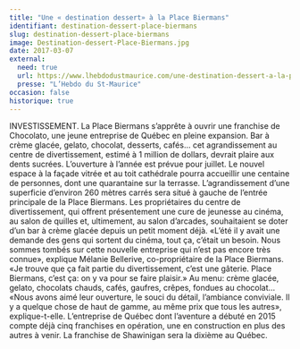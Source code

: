 ```yaml
---
title: "Une « destination dessert» à la Place Biermans"
identifiant: destination-dessert-place-biermans
slug: destination-dessert-place-biermans
image: Destination-dessert-Place-Biermans.jpg
date: 2017-03-07
external:
  need: true
  url: https://www.lhebdodustmaurice.com/une-destination-dessert-a-la-place-biermans/
  presse: "L’Hebdo du St-Maurice"
occasion: false
historique: true
---
```

INVESTISSEMENT. La Place Biermans s’apprête à ouvrir une franchise de Chocolato, une jeune entreprise de Québec en pleine expansion. Bar à crème glacée, gelato, chocolat, desserts, cafés… cet agrandissement au centre de divertissement, estimé à 1 million de dollars, devrait plaire aux dents sucrées. L’ouverture à l’année est prévue pour juillet. Le nouvel espace à la façade vitrée et au toit cathédrale pourra accueillir une centaine de personnes, dont une quarantaine sur la terrasse. L’agrandissement d’une superficie d’environ 260 mètres carrés sera situé à gauche de l’entrée principale de la Place Biermans. Les propriétaires du centre de divertissement, qui offrent présentement une cure de jeunesse au cinéma, au salon de quilles et, ultimement, au salon d’arcades, souhaitaient se doter d’un bar à crème glacée depuis un petit moment déjà. «L’été il y avait une demande des gens qui sortent du cinéma, tout ça, c’était un besoin. Nous sommes tombés sur cette nouvelle entreprise qui n’est pas encore très connue», explique Mélanie Bellerive, co-propriétaire de la Place Biermans. «Je trouve que ça fait partie du divertissement, c’est une gâterie. Place Biermans, c’est ça: on y va pour se faire plaisir.» Au menu: crème glacée, gelato, chocolats chauds, cafés, gaufres, crêpes, fondues au chocolat… «Nous avons aimé leur ouverture, le souci du détail, l’ambiance conviviale. Il y a quelque chose de haut de gamme, au même prix que tous les autres», explique-t-elle. L’entreprise de Québec dont l’aventure a débuté en 2015 compte déjà cinq franchises en opération, une en construction en plus des autres à venir. La franchise de Shawinigan sera la dixième au Québec.

